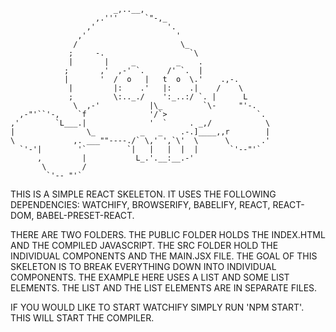 
                           _,..__,
                       ,.'''      `"-,_
                     ,'                '.
                   ,'                    '
                  /                       \_
                 ;     -.                   `\
                 |       |     _         _    .
                ;       ,'  ,-' `.     /' `.  |
                |       '  /  o   |   t  o  \.'    .,-.
                 |         |:    .'   |:    .|    /    \
                 ;         \:.._./    ':_..:/ `. |      L
                  \  ,-'           |\_         `\-     "'-.
      ,-"'``'-,    `f              '/`>                    `.
    ,'        `L___.|              '  `     . _,/            \
    |                \_          _   _    .-.]____,,r        |
    \             ,. ___""----./` \,' ',`\'  \      \       .'
      `'-'|        '`         `|   |   |  |  |       `'--"'`
          ,         |           L_.'.__:__.-'
           \        /
            `'-- "'`

THIS IS A SIMPLE REACT SKELETON.
IT USES THE FOLLOWING DEPENDENCIES: WATCHIFY, BROWSERIFY, BABELIFY, REACT, REACT-DOM, BABEL-PRESET-REACT.

THERE ARE TWO FOLDERS. THE PUBLIC FOLDER HOLDS THE INDEX.HTML AND THE COMPILED JAVASCRIPT. THE SRC FOLDER HOLD THE INDIVIDUAL COMPONENTS AND THE MAIN.JSX FILE. THE GOAL OF THIS SKELETON IS TO BREAK EVERYTHING DOWN INTO INDIVIDUAL COMPONENTS. THE EXAMPLE HERE USES A LIST AND SOME LIST ELEMENTS. THE LIST AND THE LIST ELEMENTS ARE IN SEPARATE FILES.

IF YOU WOULD LIKE TO START WATCHIFY SIMPLY RUN 'NPM START'. THIS WILL START THE COMPILER.

